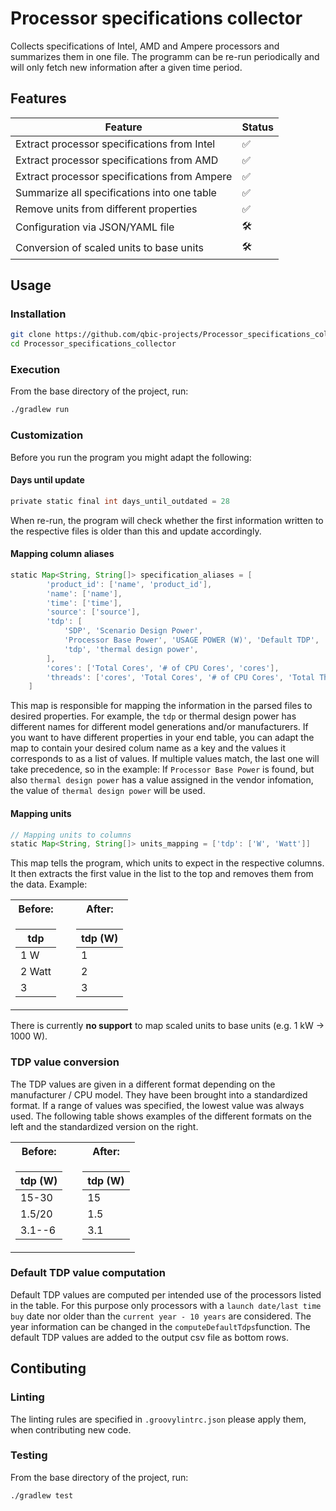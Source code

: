 # Processor specifications collector
Collects specifications of Intel, AMD and Ampere processors and summarizes them in one file. The programm can be re-run periodically and will only fetch new information after a given time period.

## Features

| Feature                                       | Status |
|-----------------------------------------------|--------|
| Extract processor specifications from Intel   | ✅     |
| Extract processor specifications from AMD     | ✅     |
| Extract processor specifications from Ampere  | ✅     |
| Summarize all specifications into one table   | ✅     |
| Remove units from different properties        | ✅     |
| Configuration via JSON/YAML file              | 🛠️     |
| Conversion of scaled units to base units      | 🛠️     |

## Usage
### Installation
```bash
git clone https://github.com/qbic-projects/Processor_specifications_collector.git
cd Processor_specifications_collector
```

### Execution
From the base directory of the project, run:
```bash
./gradlew run
```

### Customization
Before you run the program you might adapt the following:

#### Days until update
```groovy
private static final int days_until_outdated = 28
```
When re-run, the program will check whether the first information written to the respective files is older than this and update accordingly.

#### Mapping column aliases
```groovy
static Map<String, String[]> specification_aliases = [
        'product_id': ['name', 'product_id'],
        'name': ['name'],
        'time': ['time'],
        'source': ['source'],
        'tdp': [
            'SDP', 'Scenario Design Power',
            'Processor Base Power', 'USAGE POWER (W)', 'Default TDP',
            'tdp', 'thermal design power',
        ],
        'cores': ['Total Cores', '# of CPU Cores', 'cores'],
        'threads': ['cores', 'Total Cores', '# of CPU Cores', 'Total Threads', '# of Threads', 'threads']
    ]
```
This map is responsible for mapping the information in the parsed files to desired properties. For example, the `tdp` or thermal design power has different names for different model generations and/or manufacturers. If you want to have different properties in your end table, you can adapt the map to contain your desired colum name as a key and the values it corresponds to as a list of values. If multiple values match, the last one will take precedence, so in the example: If `Processor Base Power` is found, but also `thermal design power` has a value assigned in the vendor infomation, the value of `thermal design power` will be used.

#### Mapping units
```groovy
// Mapping units to columns
static Map<String, String[]> units_mapping = ['tdp': ['W', 'Watt']]
```
This map tells the program, which units to expect in the respective columns. It then extracts the first value in the list to the top and removes them from the data. Example:

<table>
<tr><th>Before:</th><th></th><th>After:</th></tr>
<tr><td>

| tdp |
|-----|
| 1 W |
| 2 Watt|
| 3   |

</td><td></td><td>

|tdp (W)|
|-------|
| 1     |
| 2     |
| 3     |

</td></tr> </table>

There is currently **no support** to map scaled units to base units (e.g. 1 kW -> 1000 W).

### TDP value conversion
The TDP values are given in a different format depending on the manufacturer / CPU model.
They have been brought into a standardized format. If a range of values was specified, the lowest value was always used.
The following table shows examples of the different formats on the left and the standardized version on the right.

<table>
<tr><th>Before:</th><th></th><th>After:</th></tr>
<tr><td>

| tdp (W)  |
|----------|
| 15-30    |
| 1.5/20   |
| 3.1--6   |

</td><td></td><td>

| tdp (W) |
|---------|
| 15      |
| 1.5     |
| 3.1     |

</td></tr> </table>

### Default TDP value computation
Default TDP values are computed per intended use of the processors listed in the table.
For this purpose only processors with a `launch date/last time buy` date nor older than the `current year -
10 years` are considered.
The year information can be changed in the `computeDefaultTdps`function. The default TDP values are added to the output csv file as bottom rows. 

## Contibuting
### Linting
The linting rules are specified in `.groovylintrc.json` please apply them, when contributing new code.

### Testing
From the base directory of the project, run:
```bash
./gradlew test
```
